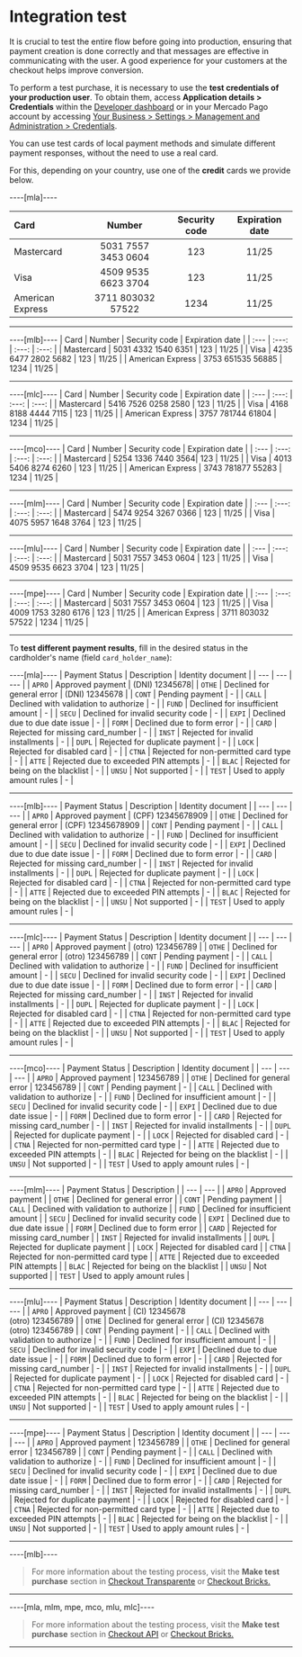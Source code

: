 # Integration test

It is crucial to test the entire flow before going into production, ensuring that payment creation is done correctly and that messages are effective in communicating with the user. A good experience for your customers at the checkout helps improve conversion.

To perform a test purchase, it is necessary to use the **test credentials of your production user**. To obtain them, access **Application details > Credentials** within the [Developer dashboard](/developers/panel/app) or in your Mercado Pago account by accessing [Your Business > Settings > Management and Administration > Credentials](https://www.mercadopago[FAKER][URL][DOMAIN]/settings/account/credentials).

You can use test cards of local payment methods and simulate different payment responses, without the need to use a real card.
 
For this, depending on your country, use one of the **credit** cards we provide below.

----[mla]----

| Card | Number | Security code | Expiration date |
| :--- | :---: | :---: | :---: |
| Mastercard | 5031 7557 3453 0604 | 123 | 11/25 |
| Visa | 4509 9535 6623 3704 | 123 | 11/25 |
| American Express | 3711 803032 57522 | 1234 | 11/25 |

------------
----[mlb]----
| Card | Number | Security code | Expiration date |
| :--- | :---: | :---: | :---: |
| Mastercard | 5031 4332 1540 6351 | 123 | 11/25 |
| Visa | 4235 6477 2802 5682 | 123 | 11/25 |
| American Express | 3753 651535 56885 | 1234 | 11/25 |

------------
----[mlc]----
| Card | Number | Security code | Expiration date |
| :--- | :---: | :---: | :---: |
| Mastercard | 5416 7526 0258 2580 | 123 | 11/25 |
| Visa | 4168 8188 4444 7115 | 123 | 11/25 |
| American Express | 3757 781744 61804 | 1234 | 11/25 |

------------
----[mco]----
| Card | Number | Security code | Expiration date |
| :--- | :---: | :---: | :---: |
| Mastercard | 5254 1336 7440 3564| 123 | 11/25 |
| Visa | 4013 5406 8274 6260 | 123 | 11/25 |
| American Express | 3743 781877 55283 | 1234 | 11/25 |

------------
----[mlm]----
| Card | Number | Security code | Expiration date |
| :--- | :---: | :---: | :---: |
| Mastercard | 5474 9254 3267 0366 | 123 | 11/25 |
| Visa | 4075 5957 1648 3764 | 123 | 11/25 |

------------
----[mlu]----
| Card | Number | Security code | Expiration date |
| :--- | :---: | :---: | :---: |
| Mastercard | 5031 7557 3453 0604 | 123 | 11/25 |
| Visa | 4509 9535 6623 3704 | 123 | 11/25 |

------------
----[mpe]----
| Card | Number | Security code | Expiration date |
| :--- | :---: | :---: | :---: |
| Mastercard | 5031 7557 3453 0604 | 123 | 11/25 |
| Visa | 4009 1753 3280 6176 | 123 | 11/25 |
| American Express | 3711 803032 57522 | 1234 | 11/25 |

------------

To **test different payment results**, fill in the desired status in the cardholder's name (field `card_holder_name`):

----[mla]----
| Payment Status | Description | Identity document |
| --- | --- | --- |
| `APRO` | Approved payment | (DNI) 12345678|
| `OTHE` | Declined for general error | (DNI) 12345678 |
| `CONT` | Pending payment | - |
| `CALL` | Declined with validation to authorize | - |
| `FUND` | Declined for insufficient amount | - |
| `SECU` | Declined for invalid security code | - |
| `EXPI` | Declined due to due date issue | - |
| `FORM` | Declined due to form error | - |
| `CARD` | Rejected for missing card_number | - |
| `INST` | Rejected for invalid installments | - |
| `DUPL` | Rejected for duplicate payment | - |
| `LOCK` | Rejected for disabled card | - |
| `CTNA` | Rejected for non-permitted card type | - |
| `ATTE` | Rejected due to exceeded PIN attempts | - |
| `BLAC` | Rejected for being on the blacklist | - |
| `UNSU` | Not supported | - |
| `TEST` | Used to apply amount rules | - |

------------
----[mlb]----
| Payment Status | Description | Identity document |
| --- | --- | --- |
| `APRO` | Approved payment | (CPF) 12345678909 |
| `OTHE` | Declined for general error | (CPF) 12345678909 |
| `CONT` | Pending payment | - |
| `CALL` | Declined with validation to authorize | - |
| `FUND` | Declined for insufficient amount | - |
| `SECU` | Declined for invalid security code | - |
| `EXPI` | Declined due to due date issue | - |
| `FORM` | Declined due to form error | - |
| `CARD` | Rejected for missing card_number | - |
| `INST` | Rejected for invalid installments | - |
| `DUPL` | Rejected for duplicate payment | - |
| `LOCK` | Rejected for disabled card | - |
| `CTNA` | Rejected for non-permitted card type | - |
| `ATTE` | Rejected due to exceeded PIN attempts | - |
| `BLAC` | Rejected for being on the blacklist | - |
| `UNSU` | Not supported | - |
| `TEST` | Used to apply amount rules | - |

------------
----[mlc]----
| Payment Status | Description | Identity document |
| --- | --- | --- |
| `APRO` | Approved payment | (otro) 123456789 |
| `OTHE` | Declined for general error | (otro) 123456789 |
| `CONT` | Pending payment | - |
| `CALL` | Declined with validation to authorize | - |
| `FUND` | Declined for insufficient amount | - |
| `SECU` | Declined for invalid security code | - |
| `EXPI` | Declined due to due date issue | - |
| `FORM` | Declined due to form error | - |
| `CARD` | Rejected for missing card_number | - |
| `INST` | Rejected for invalid installments | - |
| `DUPL` | Rejected for duplicate payment | - |
| `LOCK` | Rejected for disabled card | - |
| `CTNA` | Rejected for non-permitted card type | - |
| `ATTE` | Rejected due to exceeded PIN attempts | - |
| `BLAC` | Rejected for being on the blacklist | - |
| `UNSU` | Not supported | - |
| `TEST` | Used to apply amount rules | - |

------------
----[mco]----
| Payment Status | Description | Identity document |
| --- | --- | --- |
| `APRO` | Approved payment | 123456789 |
| `OTHE` | Declined for general error | 123456789 |
| `CONT` | Pending payment | - |
| `CALL` | Declined with validation to authorize | - |
| `FUND` | Declined for insufficient amount | - |
| `SECU` | Declined for invalid security code | - |
| `EXPI` | Declined due to due date issue | - |
| `FORM` | Declined due to form error | - |
| `CARD` | Rejected for missing card_number | - |
| `INST` | Rejected for invalid installments | - |
| `DUPL` | Rejected for duplicate payment | - |
| `LOCK` | Rejected for disabled card | - |
| `CTNA` | Rejected for non-permitted card type | - |
| `ATTE` | Rejected due to exceeded PIN attempts | - |
| `BLAC` | Rejected for being on the blacklist | - |
| `UNSU` | Not supported | - |
| `TEST` | Used to apply amount rules | - |

------------
----[mlm]----
| Payment Status | Description |
| --- | --- |
| `APRO` | Approved payment |
| `OTHE` | Declined for general error |
| `CONT` | Pending payment |
| `CALL` | Declined with validation to authorize |
| `FUND` | Declined for insufficient amount |
| `SECU` | Declined for invalid security code |
| `EXPI` | Declined due to due date issue |
| `FORM` | Declined due to form error |
| `CARD` | Rejected for missing card_number |
| `INST` | Rejected for invalid installments |
| `DUPL` | Rejected for duplicate payment |
| `LOCK` | Rejected for disabled card |
| `CTNA` | Rejected for non-permitted card type |
| `ATTE` | Rejected due to exceeded PIN attempts |
| `BLAC` | Rejected for being on the blacklist |
| `UNSU` | Not supported |
| `TEST` | Used to apply amount rules |

------------
----[mlu]----
| Payment Status | Description | Identity document |
| --- | --- | --- |
| `APRO` | Approved payment | (CI) 12345678 <br> (otro) 123456789 |
| `OTHE` | Declined for general error | (CI) 12345678 <br> (otro) 123456789 |
| `CONT` | Pending payment | - |
| `CALL` | Declined with validation to authorize | - |
| `FUND` | Declined for insufficient amount | - |
| `SECU` | Declined for invalid security code | - |
| `EXPI` | Declined due to due date issue | - |
| `FORM` | Declined due to form error | - |
| `CARD` | Rejected for missing card_number | - |
| `INST` | Rejected for invalid installments | - |
| `DUPL` | Rejected for duplicate payment | - |
| `LOCK` | Rejected for disabled card | - |
| `CTNA` | Rejected for non-permitted card type | - |
| `ATTE` | Rejected due to exceeded PIN attempts | - |
| `BLAC` | Rejected for being on the blacklist | - |
| `UNSU` | Not supported | - |
| `TEST` | Used to apply amount rules | - |

------------
----[mpe]----
| Payment Status | Description | Identity document |
| --- | --- | --- |
| `APRO` | Approved payment | 123456789 |
| `OTHE` | Declined for general error | 123456789 | 
| `CONT` | Pending payment | - |
| `CALL` | Declined with validation to authorize | - |
| `FUND` | Declined for insufficient amount | - |
| `SECU` | Declined for invalid security code | - |
| `EXPI` | Declined due to due date issue | - |
| `FORM` | Declined due to form error | - |
| `CARD` | Rejected for missing card_number | - |
| `INST` | Rejected for invalid installments | - |
| `DUPL` | Rejected for duplicate payment | - |
| `LOCK` | Rejected for disabled card | - |
| `CTNA` | Rejected for non-permitted card type | - |
| `ATTE` | Rejected due to exceeded PIN attempts | - |
| `BLAC` | Rejected for being on the blacklist | - |
| `UNSU` | Not supported | - |
| `TEST` | Used to apply amount rules | - |

------------

----[mlb]----
> For more information about the testing process, visit the **Make test purchase** section in [Checkout Transparente](/developers/en/docs/checkout-api/integration-test/make-test-purchase) or [Checkout Bricks.](/developers/en/docs/checkout-bricks/integration-test/test-payment-flow)

------------
----[mla, mlm, mpe, mco, mlu, mlc]----
> For more information about the testing process, visit the **Make test purchase** section in [Checkout API](/developers/en/docs/checkout-api/integration-test/make-test-purchase) or [Checkout Bricks.](/developers/en/docs/checkout-bricks/integration-test/test-payment-flow)

------------